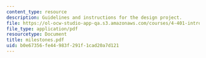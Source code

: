 ```yaml
---
content_type: resource
description: Guidelines and instructions for the design project.
file: https://ol-ocw-studio-app-qa.s3.amazonaws.com/courses/4-401-introduction-to-building-technology-spring-2006/b0e67356fe44983f291f1cad20a7d121_milestones.pdf
file_type: application/pdf
resourcetype: Document
title: milestones.pdf
uid: b0e67356-fe44-983f-291f-1cad20a7d121
---
```

